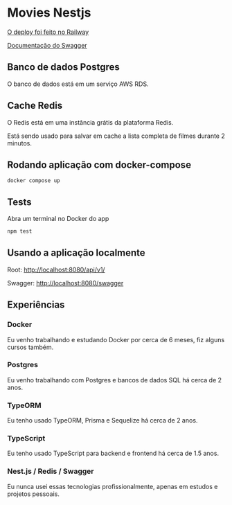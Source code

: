 # Movies Nestjs

[O deploy foi feito no Railway](https://mks-production.up.railway.app/api/v1)

[Documentação do Swagger](https://mks-production.up.railway.app/swagger)

## Banco de dados Postgres

O banco de dados está em um serviço AWS RDS.

## Cache Redis

O Redis está em uma instância grátis da plataforma Redis.

Está sendo usado para salvar em cache a lista completa de filmes durante 2 minutos.

## Rodando aplicação com docker-compose

```
docker compose up
```

## Tests
Abra um terminal no Docker do app

```bash
npm test
```

## Usando a aplicação localmente

Root:
[http://localhost:8080/api/v1/](http://localhost:8080/api/v1)

Swagger:
[http://localhost:8080/swagger](http://localhost:8080/swagger)

## Experiências
### Docker
Eu venho trabalhando e estudando Docker por cerca de 6 meses, fiz alguns cursos também.

### Postgres
Eu venho trabalhando com Postgres e bancos de dados SQL há cerca de 2 anos.

### TypeORM
Eu tenho usado TypeORM, Prisma e Sequelize há cerca de 2 anos.

### TypeScript
Eu tenho usado TypeScript para backend e frontend há cerca de 1.5 anos.

### Nest.js / Redis / Swagger
Eu nunca usei essas tecnologias profissionalmente, apenas em estudos e projetos pessoais.
